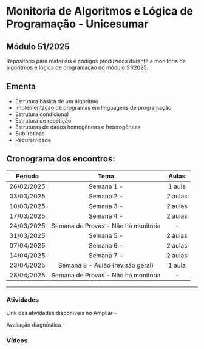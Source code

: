 # Monitoria de Algoritmos e Lógica de Programação - Unicesumar

## Módulo 51/2025

Repositório para materiais e códigos produzidos durante a monitoria de algoritmos e lógica de programação do módulo 51/2025.

<h2>Ementa</h2>

 - Estrutura básica de um algoritmo
 - Implementação de programas em linguagens de programação
 - Estrutura condicional
 - Estrutura de repetição
 - Estruturas de dados homogêneas e heterogêneas
 - Sub-rotinas
 - Recursividade

<h2>Cronograma dos encontros:</h2>

| Período      | Tema                                        | Aulas  |
|:----------:|:----------------------------------------------:|:------:|
| 26/02/2025 | Semana 1 -                    | 1 aula |
| 03/03/2025 | Semana 2 -              | 2 aulas|
| 10/03/2025 | Semana 3 -              |2 aulas |
| 17/03/2025 | Semana 4 -              |2 aulas |
| 24/03/2025 | Semana de Provas - Não há monitoria            |-       |
| 31/03/2025 | Semana 5 -                |2 aulas |
| 07/04/2025 | Semana 6 -                        |2 aulas |
| 14/04/2025 | Semana 7 -                                     |2 aulas |
| 23/04/2025 | Semana 8 - Aulão (revisão geral)               |1 aula  |
| 28/04/2025 | Semana de Provas - Não há monitoria            |-       |
---

<h3>Atividades</h3>

Link das atividades disponíveis no Ampliar - 

Avaliação diagnóstica - 


<h3>Vídeos</h3>
